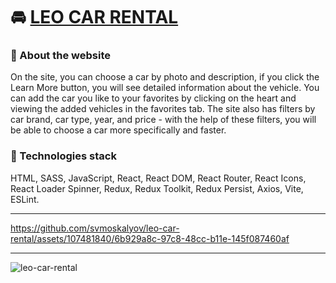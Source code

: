 # 🚘 [LEO CAR RENTAL](https://leo-car-rental.vercel.app/)

### 📝 About the website
On the site, you can choose a car by photo and description, if you click the Learn More button, you will see detailed information about the vehicle. You can add the car you like to your favorites by clicking on the heart and viewing the added vehicles in the favorites tab. The site also has filters by car brand, car type, year, and price - with the help of these filters, you will be able to choose a car more specifically and faster.

### 🧰 Technologies stack
HTML, SASS, JavaScript, React, React DOM, React Router, React Icons, React Loader Spinner, Redux, Redux Toolkit, Redux Persist, Axios, Vite, ESLint.

---
https://github.com/svmoskalyov/leo-car-rental/assets/107481840/6b929a8c-97c8-48cc-b11e-145f087460af

---
![leo-car-rental](https://github.com/svmoskalyov/leo-car-rental/assets/107481840/ac49f397-dbfc-4dc1-b17d-4989a062beb8)
